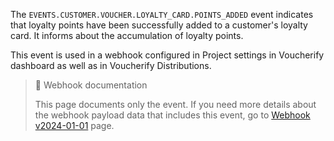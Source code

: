 The `EVENTS.CUSTOMER.VOUCHER.LOYALTY_CARD.POINTS_ADDED` event indicates that loyalty points have been successfully added to a customer's loyalty card. It informs about the accumulation of loyalty points.

This event is used in a webhook configured in Project settings in Voucherify dashboard as well as in Voucherify Distributions.

> 📘 Webhook documentation
>
> This page documents only the event. If you need more details about the webhook payload data that includes this event, go to [Webhook v2024-01-01](ref:introduction-to-webhooks "Introduction to webhooks v2024-01-01") page.